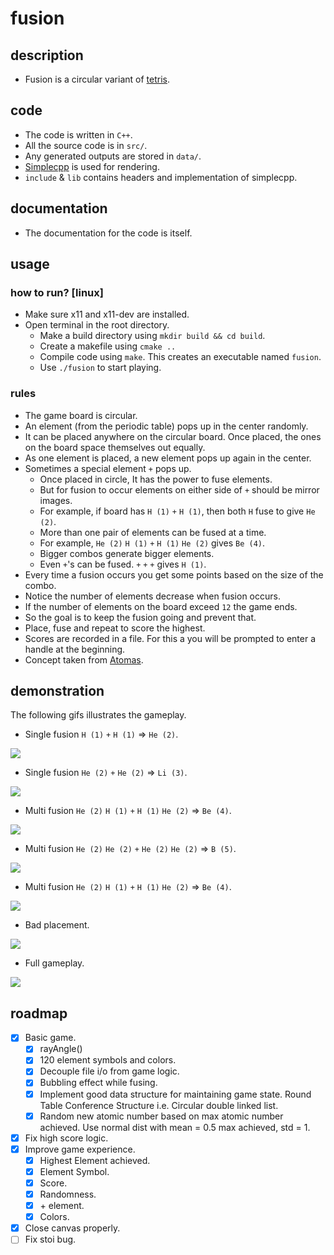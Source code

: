 # fusion

## description
- Fusion is a circular variant of [tetris](https://en.wikipedia.org/wiki/Tetris).

## code
- The code is written in `C++`.
- All the source code is in `src/`.
- Any generated outputs are stored in `data/`.
- [Simplecpp](https://www.cse.iitb.ac.in/~ranade/simplecpp/) is used for rendering.
- `include` & `lib` contains headers and implementation of simplecpp.

## documentation
- The documentation for the code is itself.

## usage

### how to run? [linux]
- Make sure x11 and x11-dev are installed.
- Open terminal in the root directory.
    - Make a build directory using `mkdir build && cd build`.
    - Create a makefile using `cmake ..`
    - Compile code using `make`. This creates an executable named `fusion`.
    - Use `./fusion` to start playing.

### rules
- The game board is circular.
- An element (from the periodic table) pops up in the center randomly.
- It can be placed anywhere on the circular board. Once placed, the ones on the board space themselves out equally.
- As one element is placed, a new element pops up again in the center.
- Sometimes a special element `+` pops up.
    - Once placed in circle, It has the power to fuse elements.
    - But for fusion to occur elements on either side of `+` should be mirror images.
    - For example, if board has `H (1)` `+` `H (1)`, then both `H` fuse to give `He (2)`.
    - More than one pair of elements can be fused at a time.
    - For example, `He (2)` `H (1)` `+` `H (1)` `He (2)` gives `Be (4)`.
    - Bigger combos generate bigger elements.
    - Even `+`'s can be fused. `+` `+` `+` gives `H (1)`.
- Every time a fusion occurs you get some points based on the size of the combo.
- Notice the number of elements decrease when fusion occurs.
- If the number of elements on the board exceed `12` the game ends.
- So the goal is to keep the fusion going and prevent that.
- Place, fuse and repeat to score the highest.
- Scores are recorded in a file. For this a you will be prompted to enter a handle at the beginning.
- Concept taken from [Atomas](https://play.google.com/store/apps/details?id=com.sirnic.atomas&hl=en_US).

## demonstration
The following gifs illustrates the gameplay.

- Single fusion `H (1)` `+` `H (1)` => `He (2)`.

![](./github/1.single_fusion.gif)

- Single fusion `He (2)` `+` `He (2)` => `Li (3)`.

![](./github/1.single_fusion_implicit.gif)

- Multi fusion `He (2)` `H (1)` `+` `H (1)` `He (2)` => `Be (4)`.

![](./github/2.multi_fusion1.gif)

- Multi fusion `He (2)` `He (2)` `+` `He (2)` `He (2)` => `B (5)`.

![](./github/2.multi_fusion2.gif)

- Multi fusion `He (2)` `H (1)` `+` `H (1)` `He (2)` => `Be (4)`.

![](./github/2.multi_fusion_implicit.gif)

- Bad placement.

![](./github/3.bad_placement.gif)

- Full gameplay.

![](./github/4.full_gameplay.gif)

## roadmap
- [x] Basic game.
    - [x] rayAngle()
    - [x] 120 element symbols and colors.
    - [x] Decouple file i/o from game logic.
    - [x] Bubbling effect while fusing.
    - [x] Implement good data structure for maintaining game state. Round Table Conference Structure i.e. Circular double linked list.
    - [x] Random new atomic number based on max atomic number achieved. Use normal dist with mean = 0.5 max achieved, std = 1.
- [x] Fix high score logic.
- [x] Improve game experience.
    - [x] Highest Element achieved.
    - [x] Element Symbol.
    - [x] Score.
    - [x] Randomness.
    - [x] \+ element.
    - [x] Colors.
- [x] Close canvas properly.
- [ ] Fix stoi bug.
